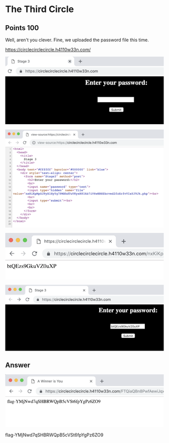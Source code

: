 # The Third Circle

## Points 100

Well, aren't you clever. Fine, we uploaded the password file this time.

https://circlecirclecircle.h4110w33n.com/

![](100_the_third_circle.png)

![](100_the_third_circle_view_source.png)

![](100_the_third_circle_password.png)

![](100_the_third_circle_enter_password.png)

## Answer

![](100_the_third_circle_flag.png)

flag-YMjNwd7qSHBRWQpB5cVSt6fpYgPz6ZO9